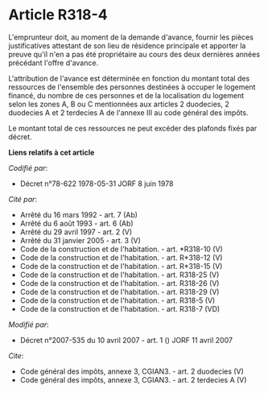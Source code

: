 # Article R318-4

L'emprunteur doit, au moment de la demande d'avance, fournir les pièces justificatives attestant de son lieu de résidence
principale et apporter la preuve qu'il n'en a pas été propriétaire au cours des deux dernières années précédant l'offre
d'avance. 

L'attribution de l'avance est déterminée en fonction du montant total des ressources de l'ensemble des personnes destinées à
occuper le logement financé, du nombre de ces personnes et de la localisation du logement selon les zones A, B ou C
mentionnées aux articles 2 duodecies, 2 duodecies A et 2 terdecies A de l'annexe III au code général des impôts. 

Le montant total de ces ressources ne peut excéder des plafonds fixés par décret.

**Liens relatifs à cet article**

_Codifié par_:

  - Décret n°78-622 1978-05-31 JORF 8 juin 1978

_Cité par_:

  - Arrêté du 16 mars 1992 - art. 7 (Ab)
  - Arrêté du 6 août 1993 - art. 6 (Ab)
  - Arrêté du 29 avril 1997 - art. 2 (V)
  - Arrêté du 31 janvier 2005 - art. 3 (V)
  - Code de la construction et de l'habitation. - art. *R318-10 (V)
  - Code de la construction et de l'habitation. - art. R*318-12 (V)
  - Code de la construction et de l'habitation. - art. R*318-15 (V)
  - Code de la construction et de l'habitation. - art. R318-25 (V)
  - Code de la construction et de l'habitation. - art. R318-26 (V)
  - Code de la construction et de l'habitation. - art. R318-29 (V)
  - Code de la construction et de l'habitation. - art. R318-5 (V)
  - Code de la construction et de l'habitation. - art. R318-7 (VD)

_Modifié par_:

  - Décret n°2007-535 du 10 avril 2007 - art. 1 () JORF 11 avril 2007

_Cite_:

  - Code général des impôts, annexe 3, CGIAN3. - art. 2 duodecies (V)
  - Code général des impôts, annexe 3, CGIAN3. - art. 2 terdecies A (V)
